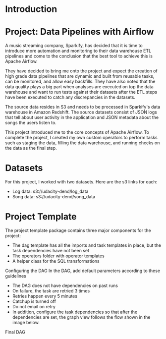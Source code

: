 # Introduction

# Project: Data Pipelines with Airflow

A music streaming company, Sparkify, has decided that it is time to introduce more automation and monitoring to their data warehouse ETL pipelines and come to the conclusion that the best tool to achieve this is Apache Airflow.

They have decided to bring me onto the project and expect the creation of high grade data pipelines that are dynamic and built from reusable tasks, can be monitored, and allow easy backfills. They have also noted that the data quality plays a big part when analyses are executed on top the data warehouse and want to run tests against their datasets after the ETL steps have been executed to catch any discrepancies in the datasets.

The source data resides in S3 and needs to be processed in Sparkify's data warehouse in Amazon Redshift. The source datasets consist of JSON logs that tell about user activity in the application and JSON metadata about the songs the users listen to.

This project introduced me to the core concepts of Apache Airflow. To complete the project, I created my own custom operators to perform tasks such as staging the data, filling the data warehouse, and running checks on the data as the final step.

# Datasets

For this project, I worked with two datasets. Here are the s3 links for each:

- Log data: s3://udacity-dend/log_data
- Song data: s3://udacity-dend/song_data

# Project Template

The project template package contains three major components for the project:

- The dag template has all the imports and task templates in place, but the task dependencies have not been set
- The operators folder with operator templates
- A helper class for the SQL transformations

Configuring the DAG
In the DAG, add default parameters according to these guidelines

- The DAG does not have dependencies on past runs
- On failure, the task are retried 3 times
- Retries happen every 5 minutes
- Catchup is turned off
- Do not email on retry
- In addition, configure the task dependencies so that after the dependencies are set, the graph view follows the flow shown in the image below.

Final DAG
